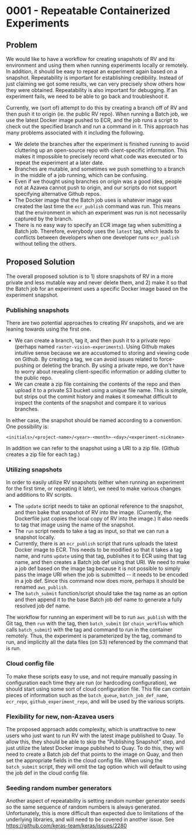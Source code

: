 # 0001 - Repeatable Containerized Experiments

## Problem
We would like to have a workflow for creating snapshots of RV and its environment and using them when running experiments locally or remotely. In addition, it should be easy to repeat an experiment again based on a snapshot. Repeatability is important for establishing credibility. Instead of just claiming we got some results, we can very precisely show others how they were obtained. Repeatability is also important for debugging. If an experiment fails, we need to be able to go back and troubleshoot it.

Currently, we (sort of) attempt to do this by creating a branch off of RV and then push it to origin (ie. the public RV repo). When running a Batch job, we use the latest Docker image pushed to ECR, and the job runs a script to check out the specified branch and run a command in it. This approach has many problems associated with it including the following.
* We delete the branches after the experiment is finished running to avoid cluttering up an open-source repo with client-specific information. This makes it impossible to precisely record what code was executed or to repeat the experiment at a later date.
* Branches are mutable, and sometimes we push something to a branch in the middle of a job running, which can be confusing.
* Even if we thought using branches on origin was a good idea, people not at Azavea cannot push to origin, and our scripts do not support specifying alternative Github repos.
* The Docker image that the Batch job uses is whatever image was created the last time the `ecr_publish` command was run. This means that the environment in which an experiment was run is not necessarily captured by the branch.
* There is no easy way to specify an ECR image tag when submitting a Batch job. Therefore, everybody uses the `latest` tag, which leads to conflicts between developers when one developer runs `ecr_publish` without telling the others.

## Proposed Solution

The overall proposed solution is to 1) store snapshots of RV in a more private and less mutable way and never delete them, and 2) make it so that the Batch job for an experiment uses a specific Docker image based on the experiment snapshot.

### Publishing snapshots
There are two potential approaches to creating RV snapshots, and we are leaning towards using the first one.
* We can create a branch, tag it, and then push it to a private repo (perhaps named `raster-vision-experiments`). Using Github makes intuitive sense because we are accustomed to storing and viewing code on Github. By creating a tag, we can avoid issues related to force-pushing or deleting the branch. By using a private repo, we don't have to worry about revealing client-specific information or adding clutter to the public repo.
* We can create a zip file containing the contents of the repo and then upload it to a private S3 bucket using a unique file name. This is simple, but strips out the commit history and makes it somewhat difficult to inspect the contents of the snapshot and compare it to various branches.

In either case, the snapshot should be named according to a convention. One possibility is:
```
<initials>/<project-name>/<year>-<month>-<day>/<experiment-nickname>
```
In addition we can refer to the snapshot using a URI to a zip file. (Github creates a zip file for each tag.)

### Utilizing snapshots
In order to easily utilize RV snapshots (either when running an experiment for the first time, or repeating it later), we need to make various changes and additions to RV scripts.
* The `update` script needs to take an optional reference to the snapshot, and then bake that snapshot of RV into the image. (Currently, the Dockerfile just copies the local copy of RV into the image.) It also needs to tag that image using the name of the snapshot.
* The `run` script needs to take a tag as input, so that we can run a snapshot locally.
* Currently, there is an `ecr_publish` script that runs uploads the latest Docker image to ECR. This needs to be modified so that it takes a tag name, and runs `update` using that tag, publishes it to ECR using that tag name, and then creates a Batch job def using that URI. We need to make a job def based on the image tag because it is not possible to simply pass the image URI when the job is submitted -- it needs to be encoded in a job def. Since this command now does more, perhaps it should be renamed `aws_publish`.
* The `batch_submit` function/script should take the tag name as an option and then append it to the base Batch job def name to generate a fully resolved job def name.

The workflow for running an experiment will be to run `aws_publish` with the Git tag, then `run` with the tag, then `batch_submit` (or `chain_workflow` which calls `batch_submit`) with the tag and command to run in the container remotely. Thus, the experiment is parameterized by the tag, command to run, and implicitly all the data files (on S3) referenced by the command that is run.

### Cloud config file
To make these scripts easy to use, and not require manually passing in configuration each time they are run (or hardcoding configuration), we should start using some sort of cloud configuration file. This file can contain pieces of information such as the `batch_queue`, `batch_job_def_name`, `ecr_repo`, `github_experiment_repo`, and will be used by the various scripts.

### Flexibility for new, non-Azavea users
The proposed approach adds complexity, which is unattractive to new users who just want to run RV with the latest image published to Quay. To allow this, they should be able to skip the "Publishing Snapshot" step, and just utilize the latest Docker image published to Quay. To do this, they will need to create a Batch job def that points to the image on Quay, and then set the appropriate  fields in the cloud config file. When using the `batch_submit` script, they will omit the tag option which will default to using the job def in the cloud config file.

### Seeding random number generators
Another aspect of repeatability is setting random number generator seeds so the same sequence of random numbers is always generated. Unfortunately, this is more difficult than expected due to limitations of the underlying libraries, and will need to be covered in another issue. See https://github.com/keras-team/keras/issues/2280
